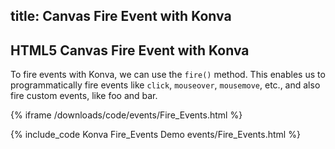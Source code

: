 title: Canvas Fire Event with Konva
---

## HTML5 Canvas Fire Event with Konva

To fire events with Konva, we can use the `fire()` method.
This enables us to programmatically fire events like `click`, `mouseover`,
`mousemove`, etc., and also fire custom events, like foo and bar.

{% iframe /downloads/code/events/Fire_Events.html %}

{% include_code Konva Fire_Events Demo events/Fire_Events.html %}
